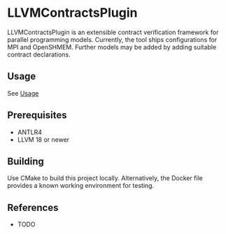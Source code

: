 # LLVMContractsPlugin

LLVMContractsPlugin is an extensible contract verification framework for parallel programming models.
Currently, the tool ships configurations for MPI and OpenSHMEM. Further models may be added by adding suitable contract declarations.

## Usage

See [Usage](./Docs/Usage.md)

## Prerequisites

- ANTLR4
- LLVM 18 or newer

## Building

Use CMake to build this project locally.
Alternatively, the Docker file provides a known working environment for testing.

## References

- TODO
